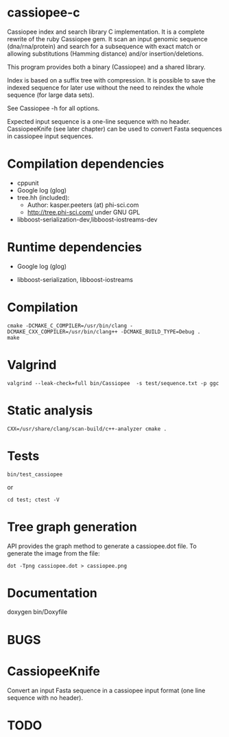 cassiopee-c
===========

Cassiopee index and search library C implementation.
It is a complete rewrite of the ruby Cassiopee gem.
It scan an input genomic sequence (dna/rna/protein) and search for a
subsequence with exact match or allowing substitutions (Hamming distance)
and/or insertion/deletions.

This program provides both a binary (Cassiopee) and a shared library.

Index is based on a suffix tree with compression. It is possible to save the
indexed sequence for later use without the need to reindex the whole sequence
(for large data sets).

See Cassiopee -h for all options.

Expected input sequence is a one-line sequence with no header. CassiopeeKnife  (see later chapter) can be used to convert Fasta sequences in cassiopee input sequences.

Compilation dependencies
===========

* cppunit
* Google log (glog)
* tree.hh (included):
  - Author: kasper.peeters (at) phi-sci.com
  - http://tree.phi-sci.com/ under GNU GPL
* libboost-serialization-dev,libboost-iostreams-dev

Runtime dependencies
===================

* Google log (glog)

* libboost-serialization, libboost-iostreams

Compilation
===========

    cmake -DCMAKE_C_COMPILER=/usr/bin/clang -DCMAKE_CXX_COMPILER=/usr/bin/clang++ -DCMAKE_BUILD_TYPE=Debug .
    make

Valgrind
=======

    valgrind --leak-check=full bin/Cassiopee  -s test/sequence.txt -p ggc

Static analysis
==============

    CXX=/usr/share/clang/scan-build/c++-analyzer cmake .

Tests
=====

    bin/test_cassiopee

or 

    cd test; ctest -V

Tree graph generation
=====================

API provides the graph method to generate a cassiopee.dot file.
To generate the image from the file:

    dot -Tpng cassiopee.dot > cassiopee.png

Documentation
============

doxygen bin/Doxyfile

BUGS
====


CassiopeeKnife
=============

Convert an input Fasta sequence in a cassiopee input format (one line sequence
with no header).


TODO
====

